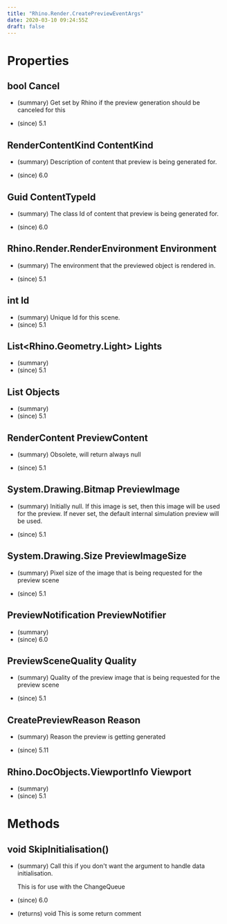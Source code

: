 ```yaml
---
title: "Rhino.Render.CreatePreviewEventArgs"
date: 2020-03-10 09:24:55Z
draft: false
---
```


# Properties
## bool Cancel
- (summary) 
     Get set by Rhino if the preview generation should be canceled for this 
     
- (since) 5.1
## RenderContentKind ContentKind
- (summary) 
     Description of content that preview is being generated for.
     
- (since) 6.0
## Guid ContentTypeId
- (summary) 
     The class Id of content that preview is being generated for.
     
- (since) 6.0
## Rhino.Render.RenderEnvironment Environment
- (summary) 
     The environment that the previewed object is rendered in.
     
- (since) 5.1
## int Id
- (summary) Unique Id for this scene.
- (since) 5.1
## List<Rhino.Geometry.Light> Lights
- (summary) 
- (since) 5.1
## List<SceneObject> Objects
- (summary) 
- (since) 5.1
## RenderContent PreviewContent
- (summary) 
     Obsolete, will return always null
     
- (since) 5.1
## System.Drawing.Bitmap PreviewImage
- (summary) 
     Initially null.  If this image is set, then this image will be used for
     the preview.  If never set, the default internal simulation preview will
     be used.
     
- (since) 5.1
## System.Drawing.Size PreviewImageSize
- (summary) 
     Pixel size of the image that is being requested for the preview scene
     
- (since) 5.1
## PreviewNotification PreviewNotifier
- (summary) 
- (since) 6.0
## PreviewSceneQuality Quality
- (summary) 
     Quality of the preview image that is being requested for the preview scene
     
- (since) 5.1
## CreatePreviewReason Reason
- (summary) 
     Reason the preview is getting generated
     
- (since) 5.11
## Rhino.DocObjects.ViewportInfo Viewport
- (summary) 
- (since) 5.1
# Methods
## void SkipInitialisation()
- (summary) 
     Call this if you don't want the argument to handle data initialisation.
     
     This is for use with the ChangeQueue
     
- (since) 6.0
- (returns) void This is some return comment
